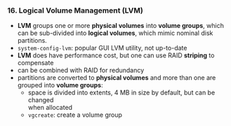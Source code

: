 ### 16. Logical Volume Management (LVM)

  * **LVM** groups one or more **physical volumes** into **volume groups**, which  
    can be sub-divided into **logical volumes**, which mimic nominal disk partitions.
  * `system-config-lvm`: popular GUI LVM utility, not up-to-date
  * **LVM** does have performance cost, but one can use RAID **striping** to  
    compensate
  * can be combined with RAID for redundancy
  * partitions are converted to **physical volumes** and more than one are grouped
    into **volume groups**:
      * space is divided into extents, 4 MB in size by default, but can be changed  
        when allocated
      * `vgcreate`: create a volume group
